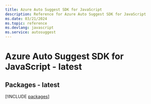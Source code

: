 ```yaml
---
title: Azure Auto Suggest SDK for JavaScript
description: Reference for Azure Auto Suggest SDK for JavaScript
ms.date: 03/21/2024
ms.topic: reference
ms.devlang: javascript
ms.service: autosuggest
---
```

# Azure Auto Suggest SDK for JavaScript - latest
## Packages - latest
[!INCLUDE [packages](auto-suggest-index.md)]